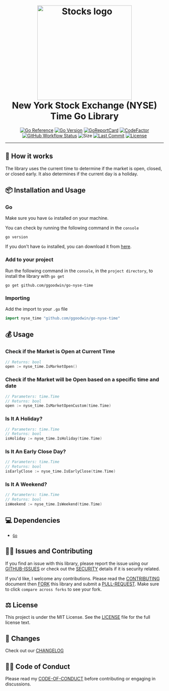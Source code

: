 <div align="center">
	<h1><img alt="Stocks logo" src="https://github.com/ggoodwin/go-nyse-time/blob/master/timetable.png" height="300" /><br />
		New York Stock Exchange (NYSE) Time Go Library
	</h1>

[![Go Reference](https://pkg.go.dev/badge/ggoodwin/go-nyse-time.svg)](https://pkg.go.dev/github.com/ggoodwin/go-nyse-time) [![Go Version](https://img.shields.io/github/go-mod/go-version/ggoodwin/go-nyse-time)](https://go.dev/) [![GoReportCard](https://goreportcard.com/badge/github.com/ggoodwin/go-nyse-time)](https://goreportcard.com/report/github.com/ggoodwin/go-nyse-time) [![CodeFactor](https://www.codefactor.io/repository/github/ggoodwin/go-nyse-time/badge)](https://www.codefactor.io/repository/github/ggoodwin/go-nyse-time) [![GitHub Workflow Status](https://img.shields.io/github/actions/workflow/status/ggoodwin/go-nyse-time/.github/workflows/go.yml)](https://github.com/ggoodwin/go-nyse-time/blob/master/.github/workflows/go.yml) ![Size](https://img.shields.io/github/languages/code-size/ggoodwin/go-nyse-time) [![Last Commit](https://img.shields.io/github/last-commit/ggoodwin/go-nyse-time)](https://github.com/ggoodwin/go-nyse-time/commits/master) [![License](https://img.shields.io/github/license/ggoodwin/go-nyse-time)](https://github.com/ggoodwin/go-nyse-time/blob/master/LICENSE.md)

</div>
<hr/>

## 🌟 How it works

The library uses the current time to determine if the market is open, closed, or closed early. It also determines if the current day is a holiday.

## 📦 Installation and Usage

### Go

Make sure you have `Go` installed on your machine.

You can check by running the following command in the `console`

```plain
go version
```

If you don't have `Go` installed, you can download it from [here](https://go.dev/dl/).

### Add to your project

Run the following command in the `console`, in the `project directory`, to install the library with `go get`

```plain
go get github.com/ggoodwin/go-nyse-time
```

### Importing

Add the import to your `.go` file

```go
import nyse_time "github.com/ggoodwin/go-nyse-time"
```

## 💰 Usage

### Check if the Market is Open at Current Time

```go
// Returns: bool
open := nyse_time.IsMarketOpen()
```

### Check if the Market will be Open based on a specific time and date

```go
// Parameters: time.Time
// Returns: bool
open := nyse_time.IsMarketOpenCustom(time.Time)
```

### Is It A Holiday?

```go
// Parameters: time.Time
// Returns: bool
isHoliday := nyse_time.IsHoliday(time.Time)
```

### Is It An Early Close Day?

```go
// Parameters: time.Time
// Returns: bool
isEarlyClose := nyse_time.IsEarlyClose(time.Time)
```

### Is It A Weekend?

```go
// Parameters: time.Time
// Returns: bool
isWeekend := nyse_time.IsWeekend(time.Time)
```

## 💻 Dependencies

- [`Go`](https://go.dev/)

## 🙇‍♂️ Issues and Contributing

If you find an issue with this library, please report the issue using our [GITHUB-ISSUES] or check out the [SECURITY] details if it is security related.

If you'd like, I welcome any contributions. Please read the [CONTRIBUTING] document then [FORK] this library and submit a [PULL-REQUEST]. Make sure to click `compare across forks` to see your fork.

## ⚖️ License

This project is under the MIT License. See the [LICENSE] file for the full license text.

## 📜 Changes

Check out our [CHANGELOG]

## 👍🏻 Code of Conduct

Please read my [CODE-OF-CONDUCT] before contributing or engaging in discussions.

<!-- Links -->
[LICENSE]: https://github.com/ggoodwin/go-nyse-time/blob/master/LICENSE.md
[CHANGELOG]: https://github.com/ggoodwin/go-nyse-time/blob/master/CHANGELOG.md
[SECURITY]: https://github.com/ggoodwin/go-nyse-time/blob/master/SECURITY.md
[FORK]: https://github.com/ggoodwin/go-nyse-time/fork
[PULL-REQUEST]: https://github.com/ggoodwin/go-nyse-time/compare
[CODE-OF-CONDUCT]: https://github.com/ggoodwin/go-nyse-time/blob/master/CODE_OF_CONDUCT.md
[CONTRIBUTING]: https://github.com/ggoodwin/go-nyse-time/blob/master/CONTRIBUTING.md
[GITHUB-ISSUES]: https://github.com/ggoodwin/go-nyse-time/issues

